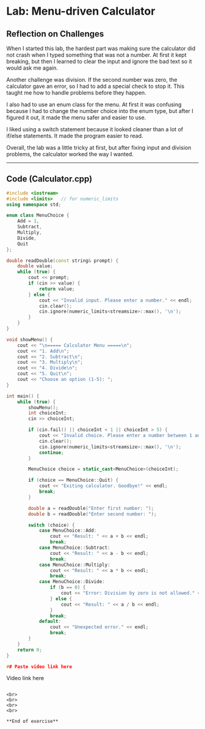 # Lab: Menu-driven Calculator
## Reflection on Challenges

When I started this lab, the hardest part was making sure the calculator did not crash when I typed something that was not a number. At first it kept breaking, but then I learned to clear the input and ignore the bad text so it would ask me again.

Another challenge was division. If the second number was zero, the calculator gave an error, so I had to add a special check to stop it. This taught me how to handle problems before they happen.

I also had to use an enum class for the menu. At first it was confusing because I had to change the number choice into the enum type, but after I figured it out, it made the menu safer and easier to use.

I liked using a switch statement because it looked cleaner than a lot of if/else statements. It made the program easier to read.

Overall, the lab was a little tricky at first, but after fixing input and division problems, the calculator worked the way I wanted.

---

## Code (Calculator.cpp)

```cpp
#include <iostream>
#include <limits>   // for numeric_limits
using namespace std;

enum class MenuChoice {
    Add = 1,
    Subtract,
    Multiply,
    Divide,
    Quit
};

double readDouble(const string& prompt) {
    double value;
    while (true) {
        cout << prompt;
        if (cin >> value) {
            return value;
        } else {
            cout << "Invalid input. Please enter a number." << endl;
            cin.clear();
            cin.ignore(numeric_limits<streamsize>::max(), '\n');
        }
    }
}

void showMenu() {
    cout << "\n===== Calculator Menu =====\n";
    cout << "1. Add\n";
    cout << "2. Subtract\n";
    cout << "3. Multiply\n";
    cout << "4. Divide\n";
    cout << "5. Quit\n";
    cout << "Choose an option (1-5): ";
}

int main() {
    while (true) {
        showMenu();
        int choiceInt;
        cin >> choiceInt;

        if (cin.fail() || choiceInt < 1 || choiceInt > 5) {
            cout << "Invalid choice. Please enter a number between 1 and 5.\n";
            cin.clear();
            cin.ignore(numeric_limits<streamsize>::max(), '\n');
            continue;
        }

        MenuChoice choice = static_cast<MenuChoice>(choiceInt);

        if (choice == MenuChoice::Quit) {
            cout << "Exiting calculator. Goodbye!" << endl;
            break;
        }

        double a = readDouble("Enter first number: ");
        double b = readDouble("Enter second number: ");

        switch (choice) {
            case MenuChoice::Add:
                cout << "Result: " << a + b << endl;
                break;
            case MenuChoice::Subtract:
                cout << "Result: " << a - b << endl;
                break;
            case MenuChoice::Multiply:
                cout << "Result: " << a * b << endl;
                break;
            case MenuChoice::Divide:
                if (b == 0) {
                    cout << "Error: Division by zero is not allowed." << endl;
                } else {
                    cout << "Result: " << a / b << endl;
                }
                break;
            default:
                cout << "Unexpected error." << endl;
                break;
        }
    }
    return 0;
}

## Paste video link here

```
Video link here
```

<br>
<br>
<br>
<br>

**End of exercise**
